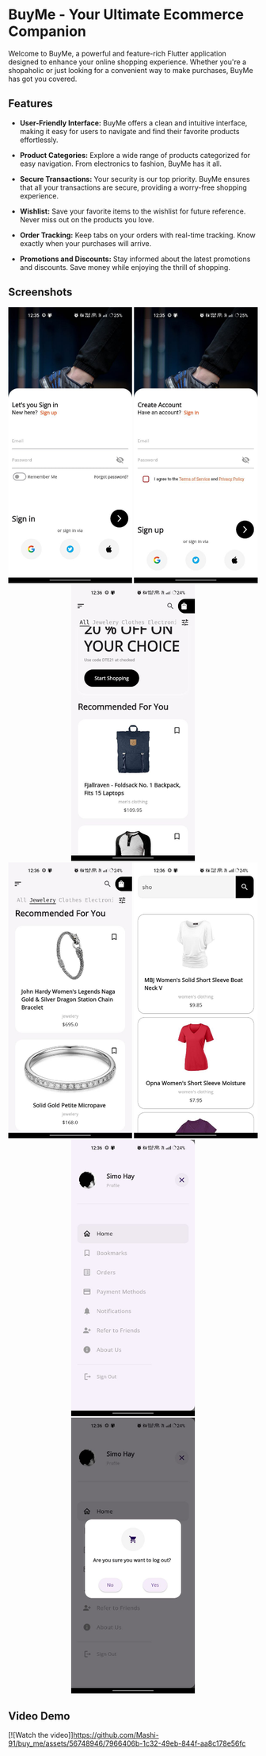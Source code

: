 # BuyMe - Your Ultimate Ecommerce Companion

Welcome to BuyMe, a powerful and feature-rich Flutter application designed to enhance your online shopping experience. Whether you're a shopaholic or just looking for a convenient way to make purchases, BuyMe has got you covered.

## Features

- **User-Friendly Interface:** BuyMe offers a clean and intuitive interface, making it easy for users to navigate and find their favorite products effortlessly.

- **Product Categories:** Explore a wide range of products categorized for easy navigation. From electronics to fashion, BuyMe has it all.

- **Secure Transactions:** Your security is our top priority. BuyMe ensures that all your transactions are secure, providing a worry-free shopping experience.

- **Wishlist:** Save your favorite items to the wishlist for future reference. Never miss out on the products you love.

- **Order Tracking:** Keep tabs on your orders with real-time tracking. Know exactly when your purchases will arrive.

- **Promotions and Discounts:** Stay informed about the latest promotions and discounts. Save money while enjoying the thrill of shopping.

## Screenshots

<div align="center">
  <img src="screenshots/screenshot1.jpg" width="250" alt="Screenshot 1">
  <img src="screenshots/screenshot2.jpg" width="250" alt="Screenshot 2">
  <img src="screenshots/screenshot3.jpg" width="250" alt="Screenshot 3">
</div>

<div align="center">
  <img src="screenshots/screenshot4.jpg" width="250" alt="Screenshot 4">
  <img src="screenshots/screenshot5.jpg" width="250" alt="Screenshot 5">
  <img src="screenshots/screenshot6.jpg" width="250" alt="Screenshot 6">
</div>

<div align="center">
  <img src="screenshots/screenshot7.jpg" width="250" alt="Screenshot 7">
  <!-- Add more screenshots as needed -->
</div>

## Video Demo

[![Watch the video]]https://github.com/Mashi-91/buy_me/assets/56748946/7966406b-1c32-49eb-844f-aa8c178e56fc



